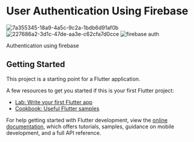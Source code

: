 # User Authentication Using Firebase
 ![7a355345-18a9-4a5c-9c2a-1bdb6d91af0b](https://user-images.githubusercontent.com/87460435/200129145-92f621c5-e0a8-4b48-b2fb-953573c1dc11.jpg)
![227686a2-3d1c-47de-aa3e-c62cfa7d0cce](https://user-images.githubusercontent.com/87460435/200129164-16892a53-1a8e-4fa5-8242-b7ac10af2a59.jpg)
 ![firebase auth](https://user-images.githubusercontent.com/87460435/200129229-01457a77-2219-4c82-aadf-0ba49393d130.png)



Authentication using firebase

## Getting Started

This project is a starting point for a Flutter application.

A few resources to get you started if this is your first Flutter project:

- [Lab: Write your first Flutter app](https://docs.flutter.dev/get-started/codelab)
- [Cookbook: Useful Flutter samples](https://docs.flutter.dev/cookbook)

For help getting started with Flutter development, view the
[online documentation](https://docs.flutter.dev/), which offers tutorials,
samples, guidance on mobile development, and a full API reference.
